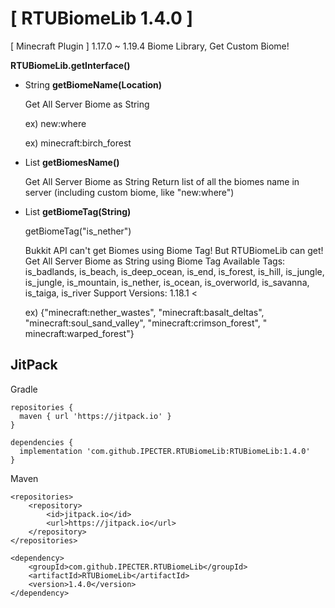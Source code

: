 # [ RTUBiomeLib 1.4.0 ]
[ Minecraft Plugin ] 1.17.0 ~ 1.19.4 Biome Library, Get Custom Biome!

**RTUBiomeLib.getInterface()**

- String **getBiomeName(Location)**

  Get All Server Biome as String

  ex) new:where

  ex) minecraft:birch_forest

- List<String> **getBiomesName()**
  
  Get All Server Biome as String
  Return list of all the biomes name in server (including custom biome, like "new:where")

- List<String> **getBiomeTag(String)**

  getBiomeTag("is_nether")

  Bukkit API can't get Biomes using Biome Tag! But RTUBiomeLib can get!
  Get All Server Biome as String using Biome Tag Available Tags: is_badlands, is_beach, is_deep_ocean, is_end,
  is_forest, is_hill, is_jungle, is_jungle, is_mountain, is_nether, is_ocean, is_overworld, is_savanna, is_taiga,
  is_river
  Support Versions: 1.18.1 <

  ex) {"minecraft:nether_wastes", "minecraft:basalt_deltas", "minecraft:soul_sand_valley", "minecraft:crimson_forest", "
  minecraft:warped_forest"}

## JitPack

Gradle

```
repositories {
  maven { url 'https://jitpack.io' }
}

dependencies {
  implementation 'com.github.IPECTER.RTUBiomeLib:RTUBiomeLib:1.4.0'
}
```

Maven

```access transformers
<repositories>
    <repository>
        <id>jitpack.io</id>
        <url>https://jitpack.io</url>
    </repository>
</repositories>

<dependency>
    <groupId>com.github.IPECTER.RTUBiomeLib</groupId>
    <artifactId>RTUBiomeLib</artifactId>
    <version>1.4.0</version>
</dependency>
```
